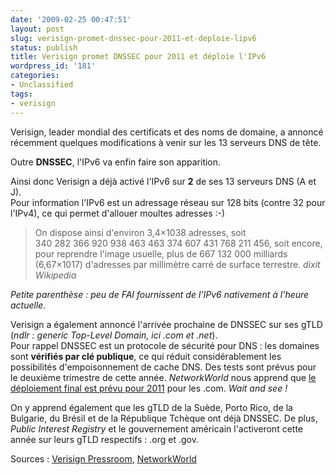```yaml
---
date: '2009-02-25 00:47:51'
layout: post
slug: verisign-promet-dnssec-pour-2011-et-deploie-lipv6
status: publish
title: Verisign promet DNSSEC pour 2011 et déploie l'IPv6
wordpress_id: '181'
categories:
- Unclassified
tags:
- verisign
---
```


Verisign, leader mondial des certificats et des noms de domaine, a annoncé récemment quelques modifications à venir sur les 13 serveurs DNS de tête.




Outre **DNSSEC**, l'IPv6 va enfin faire son apparition.





Ainsi donc Verisign a déjà activé l'IPv6 sur **2** de ses 13 serveurs DNS (A et J).   
Pour information l'IPv6 est un adressage réseau sur 128 bits (contre 32 pour l'IPv4), ce qui permet d'allouer moultes adresses :-)




> 

> 
> On dispose ainsi d'environ 3,4×1038 adresses, soit 340 282 366 920 938 463 463 374 607 431 768 211 456, soit encore, pour reprendre l'image usuelle, plus de 667 132 000 milliards (6,67×1017) d'adresses par millimètre carré de surface terrestre. _dixit Wikipedia_




_Petite parenthèse : peu de FAI fournissent de l'IPv6 nativement à l'heure actuelle._







Verisign a également annoncé l'arrivée prochaine de DNSSEC sur ses gTLD (_ndlr : generic Top-Level Domain, ici .com et .net_).  
Pour rappel DNSSEC est un protocole de sécurité pour DNS : les domaines sont **vérifiés par clé publique**, ce qui réduit considérablement les possibilités d'empoisonnement de cache DNS. Des tests sont prévus pour le deuxième trimestre de cette année. _NetworkWorld_ nous apprend que [le déploiement final est prévu pour 2011](http://www.networkworld.com/news/2009/022409-verisign-dns-security.html?hpg1=bn) pour les .com. _Wait and see !_




On y apprend également que les gTLD de la Suède, Porto Rico, de la Bulgarie, du Brésil et de la République Tchèque ont déjà DNSSEC. De plus, _Public Interest Registry_ et le gouvernement américain l'activeront cette année sur leurs gTLD respectifs : .org et .gov.







Sources : [Verisign Pressroom](http://www.verisign.com/press_releases/pr/page_043319.html), [NetworkWorld](http://www.networkworld.com/news/2009/022409-verisign-dns-security.html?hpg1=bn)



